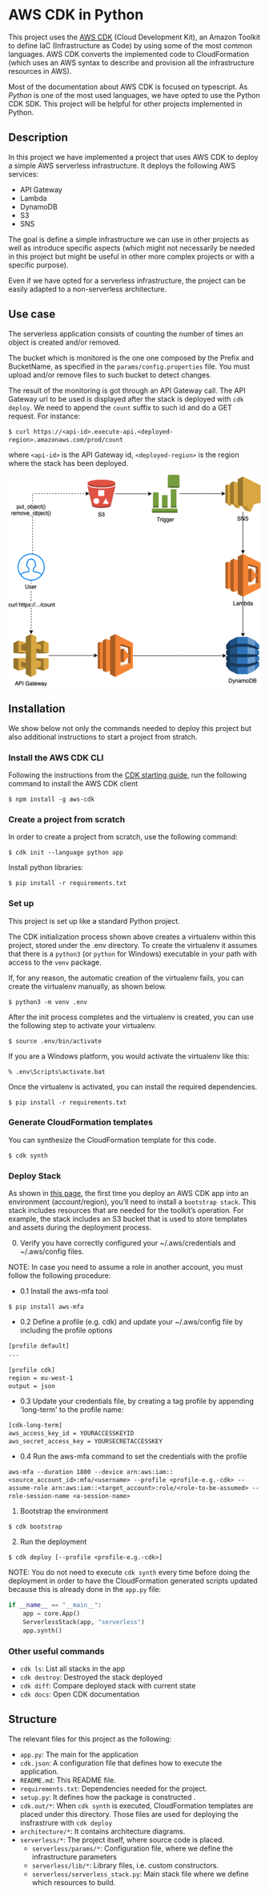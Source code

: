 <!-- ![alt text](http://image.png) -->

# AWS CDK in Python
This project uses the [AWS CDK](https://docs.aws.amazon.com/cdk/latest/guide/home.html) (Cloud Development Kit), an Amazon Toolkit to define IaC (Infrastructure as Code) by using some of the most common languages. AWS CDK converts the implemented code to CloudFormation (which uses an AWS syntax to describe and provision all the infrastructure resources in AWS).

Most of the documentation about AWS CDK is focused on typescript. As *Python* is one of the most used languages, we have opted to use the Python CDK SDK. This project will be helpful for other projects implemented in Python.

## Description

In this project we have implemented a project that uses AWS CDK to deploy a simple AWS serverless infrastructure. It deploys the following AWS services:
* API Gateway
* Lambda
* DynamoDB
* S3
* SNS

The goal is define a simple infrastructure we can use in other projects as well as introduce specific aspects (which might not necessarily be needed in this project but might be useful in other more complex projects or with a specific purpose). 

Even if we have opted for a serverless infrastructure, the project can be easily adapted to a non-serverless architecture. 

## Use case
The serverless application consists of counting the number of times an object is created and/or removed.

The bucket which is monitored is the one one composed by the Prefix and BucketName, as specified in the `params/config.properties` file. You must upload and/or remove files to such bucket to detect changes.

The result of the monitoring is got through an API Gateway call. The API Gateway url to be used is displayed after the stack is deployed with `cdk deploy`. We need to append the `count` suffix to such id and do a GET request. For instance:
```
$ curl https://<api-id>.execute-api.<deployed-region>.amazonaws.com/prod/count
```

where `<api-id>` is the API Gateway id, `<deployed-region>` is the region where the stack has been deployed.

![alt text](https://github.com/ronaldtf/aws-cdk/blob/master/architecture/poc.png "Use case architecture")

## Installation

We show below not only the commands needed to deploy this project but also additional instructions to start a project from stratch.

### Install the AWS CDK CLI

Following the instructions from the [CDK starting guide](https://docs.aws.amazon.com/cdk/latest/guide/getting_started.html#getting_started_install), run the following command to install the AWS CDK client
```
$ npm install -g aws-cdk
```

### Create a project from scratch
In order to create a project from scratch, use the following command:
```
$ cdk init --language python app
```
Install python libraries:
```
$ pip install -r requirements.txt
```

### Set up

This project is set up like a standard Python project. 

The CDK initialization process shown above creates a virtualenv within this project, stored under the .env directory.  To create the virtualenv it assumes that there is a `python3` (or `python` for Windows) executable in your path with access to the `venv` package. 

If, for any reason, the automatic creation of the virtualenv fails, you can create the virtualenv manually, as shown below.

```
$ python3 -m venv .env
```

After the init process completes and the virtualenv is created, you can use the following step to activate your virtualenv.

```
$ source .env/bin/activate
```

If you are a Windows platform, you would activate the virtualenv like this:

```
% .env\Scripts\activate.bat
```

Once the virtualenv is activated, you can install the required dependencies.

```
$ pip install -r requirements.txt
```

### Generate CloudFormation templates

You can synthesize the CloudFormation template for this code.

```
$ cdk synth
```

### Deploy Stack

As shown in [this page](https://cdkworkshop.com/30-python/20-create-project/500-deploy.html), the first time you deploy an AWS CDK app into an environment (account/region), you’ll need to install a `bootstrap stack`. This stack includes resources that are needed for the toolkit’s operation. For example, the stack includes an S3 bucket that is used to store templates and assets during the deployment process.

0. Verify you have correctly configured your ~/.aws/credentials and ~/.aws/config files.

  NOTE: In case  you need to assume a role in another account, you must follow the following procedure:
  * 0.1 Install the aws-mfa tool
```
$ pip install aws-mfa
```

  * 0.2 Define a profile (e.g. cdk) and update your ~/.aws/config file by including the profile options
```
[profile default]
...

[profile cdk]
region = eu-west-1
output = json
```

  * 0.3 Update your credentials file, by creating a tag profile by appending 'long-term' to the profile name:
```
[cdk-long-term]
aws_access_key_id = YOURACCESSKEYID
aws_secret_access_key = YOURSECRETACCESSKEY
```

  * 0.4 Run the aws-mfa command to set the credentials with the profile
```
aws-mfa --duration 1800 --device arn:aws:iam::<source_account_id>:mfa/<username> --profile <profile-e.g.-cdk> --assume-role arn:aws:iam::<target_account>:role/<role-to-be-assumed> --role-session-name <a-session-name>
```

1. Bootstrap the environment  
```
$ cdk bootstrap
```

2. Run the deployment
```
$ cdk deploy [--profile <profile-e.g.-cdk>]
```
NOTE: You do not need to execute ```cdk synth```  every time before doing the deployment in order to have the CloudFormation generated scripts updated because this is already done in the ```app.py``` file:
```python
if __name__ == "__main__":    
    app = core.App()
    ServerlessStack(app, "serverless")
    app.synth()
```


### Other useful commands

 * `cdk ls`: List all stacks in the app
 * `cdk destroy`: Destroyed the stack deployed
 * `cdk diff`: Compare deployed stack with current state
 * `cdk docs`: Open CDK documentation


## Structure

The relevant files for this project as the following:

* `app.py`: The main for the application
* `cdk.json`: A configuration file that defines how to execute the application.
* `README.md`: This README file.
* `requirements.txt`: Dependencies needed for the project.
* `setup.py`: It defines how the package is constructed .
* `cdk.out/*`: When `cdk synth` is executed, CloudFormation templates are placed under this directory. Those files are used for deploying the insfrastrure with `cdk deploy` 
* `architecture/*`: It contains architecture diagrams.
* `serverless/*`: The project itself, where source code is placed.
    * `serverless/params/*`: Configuration file, where we define the infrastructure parameters
    * `serverless/lib/*`: Library files, i.e. custom constructors.
    * `serverless/serverless_stack.py`: Main stack file where we define which resources to build.
